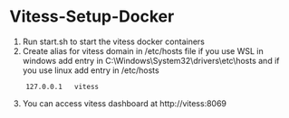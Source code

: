 # Vitess-Setup-Docker

1. Run start.sh to start the vitess docker containers
2. Create alias for vitess domain in /etc/hosts file
   if you use WSL in windows add entry in C:\Windows\System32\drivers\etc\hosts and if you use linux add entry in /etc/hosts

```
	127.0.0.1	vitess
```

3. You can access vitess dashboard at http://vitess:8069
